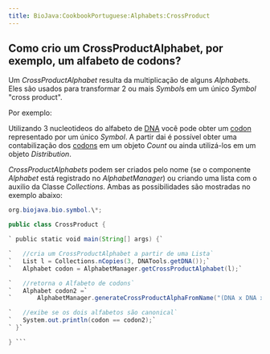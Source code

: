 ```yaml
---
title: BioJava:CookbookPortuguese:Alphabets:CrossProduct
---
```


Como crio um CrossProductAlphabet, por exemplo, um alfabeto de codons?
----------------------------------------------------------------------

Um *CrossProductAlphabet* resulta da multiplicação de alguns
*Alphabet*s. Eles são usados para transformar 2 ou mais *Symbol*s em um
único *Symbol* "cross product".

Por exemplo:

Utilizando 3 nucleotideos do alfabeto de [DNA](wp:DNA "wikilink") você
pode obter um [codon](wp:codon "wikilink") representado por um único
*Symbol*. A partir dai é possível obter uma contabilização dos
[codons](wp:codon "wikilink") em um objeto *Count* ou ainda utilizá-los
em um objeto *Distribution*.

*CrossProductAlphabets* podem ser criados pelo nome (se o componente
*Alphabet* está registrado no *AlphabetManager*) ou criando uma lista
com o auxilio da Classe *Collections*. Ambas as possibilidades são
mostradas no exemplo abaixo:

```java import java.util.\*; import org.biojava.bio.seq.\*; import
org.biojava.bio.symbol.\*;

public class CrossProduct {

` public static void main(String[] args) {`

`   //cria um CrossProductAlphabet a partir de uma Lista`  
`   List l = Collections.nCopies(3, DNATools.getDNA());`  
`   Alphabet codon = AlphabetManager.getCrossProductAlphabet(l);`

`   //retorna o Alfabeto de codons`  
`   Alphabet codon2 =`  
`       AlphabetManager.generateCrossProductAlphaFromName("(DNA x DNA x DNA)");`

`   //exibe se os dois alfabetos são canonical`  
`   System.out.println(codon == codon2);`  
` }`

} ```
